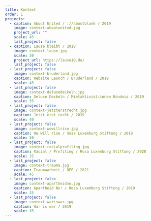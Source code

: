 ```yaml
---
title: Kontext
order: 1
projects:
  - caption: About United / ://aboutblank / 2019
    image: context-aboutunited.jpg
    project_url: ""
    scale: 45
    last_project: false
  - caption: Lause bleibt / 2018
    image: context-lause.jpg
    scale: 30
    project_url: https://lause10.de/
    last_project: false
  - last_project: false
    image: context-bruderland.jpg
    caption: Website Launch / Bruderland / 2019
    scale: 45
  - last_project: false
    image: context-deluxedeckeln.jpg
    caption: Deluxe Deckeln / Mietaktivist:innen Bündnis / 2019
    scale: 35
  - last_project: false
    image: context-jetzterstrecht.jpg
    caption: Jetzt erst recht / 2019
    scale: 40
  - last_project: false
    image: context-wewillrise.jpg
    caption: We will rise / Rosa Luxemburg Stiftung / 2019
    scale: 50
  - last_project: false
    image: context-racialprofiling.jpg
    caption: Racial / Profiling / Rosa Luxemburg Stiftung / 2020
    scale: 35
  - last_project: false
    image: context-trauma.jpg
    caption: Traumaarbeit / BFF / 2021
    scale: 45
  - last_project: false
    image: context-apartheidno.jpg
    caption: Apartheid No! / Rosa Luxemburg Stiftung / 2019
    scale: 35
  - last_project: false
    image: context-wariswar.jpg
    caption: War is war / 2019
    scale: 35
---
```

